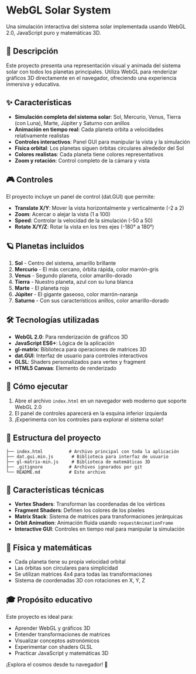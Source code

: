 # WebGL Solar System

Una simulación interactiva del sistema solar implementada usando WebGL 2.0, JavaScript puro y matemáticas 3D.

## 🌟 Descripción

Este proyecto presenta una representación visual y animada del sistema solar con todos los planetas principales. Utiliza WebGL para renderizar gráficos 3D directamente en el navegador, ofreciendo una experiencia inmersiva y educativa.

## ✨ Características

- **Simulación completa del sistema solar**: Sol, Mercurio, Venus, Tierra (con Luna), Marte, Júpiter y Saturno con anillos
- **Animación en tiempo real**: Cada planeta orbita a velocidades relativamente realistas
- **Controles interactivos**: Panel GUI para manipular la vista y la simulación
- **Física orbital**: Los planetas siguen órbitas circulares alrededor del Sol
- **Colores realistas**: Cada planeta tiene colores representativos
- **Zoom y rotación**: Control completo de la cámara y vista

## 🎮 Controles

El proyecto incluye un panel de control (dat.GUI) que permite:

- **Translate X/Y**: Mover la vista horizontalmente y verticalmente (-2 a 2)
- **Zoom**: Acercar o alejar la vista (1 a 100)
- **Speed**: Controlar la velocidad de la simulación (-50 a 50)
- **Rotate X/Y/Z**: Rotar la vista en los tres ejes (-180° a 180°)

## 🪐 Planetas incluidos

1. **Sol** - Centro del sistema, amarillo brillante
2. **Mercurio** - El más cercano, órbita rápida, color marrón-gris
3. **Venus** - Segundo planeta, color amarillo-dorado
4. **Tierra** - Nuestro planeta, azul con su luna blanca
5. **Marte** - El planeta rojo
6. **Júpiter** - El gigante gaseoso, color marrón-naranja
7. **Saturno** - Con sus característicos anillos, color amarillo-dorado

## 🛠️ Tecnologías utilizadas

- **WebGL 2.0**: Para renderización de gráficos 3D
- **JavaScript ES6+**: Lógica de la aplicación
- **gl-matrix**: Biblioteca para operaciones de matrices 3D
- **dat.GUI**: Interfaz de usuario para controles interactivos
- **GLSL**: Shaders personalizados para vertex y fragment
- **HTML5 Canvas**: Elemento de renderizado

## 🚀 Cómo ejecutar

1. Abre el archivo `index.html` en un navegador web moderno que soporte WebGL 2.0
2. El panel de controles aparecerá en la esquina inferior izquierda
3. ¡Experimenta con los controles para explorar el sistema solar!

## 📁 Estructura del proyecto

```
├── index.html          # Archivo principal con toda la aplicación
├── dat.gui.min.js       # Biblioteca para interfaz de usuario
├── gl-matrix-min.js     # Biblioteca de matemáticas 3D
├── .gitignore          # Archivos ignorados por git
└── README.md           # Este archivo
```

## 🎯 Características técnicas

- **Vertex Shaders**: Transforman las coordenadas de los vértices
- **Fragment Shaders**: Definen los colores de los píxeles
- **Matrix Stack**: Sistema de matrices para transformaciones jerárquicas
- **Orbit Animation**: Animación fluida usando `requestAnimationFrame`
- **Interactive GUI**: Controles en tiempo real para manipular la simulación

## 🌌 Física y matemáticas

- Cada planeta tiene su propia velocidad orbital
- Las órbitas son circulares para simplicidad
- Se utilizan matrices 4x4 para todas las transformaciones
- Sistema de coordenadas 3D con rotaciones en X, Y, Z

## 🎓 Propósito educativo

Este proyecto es ideal para:
- Aprender WebGL y gráficos 3D
- Entender transformaciones de matrices
- Visualizar conceptos astronómicos
- Experimentar con shaders GLSL
- Practicar JavaScript y matemáticas 3D

¡Explora el cosmos desde tu navegador! 🌠